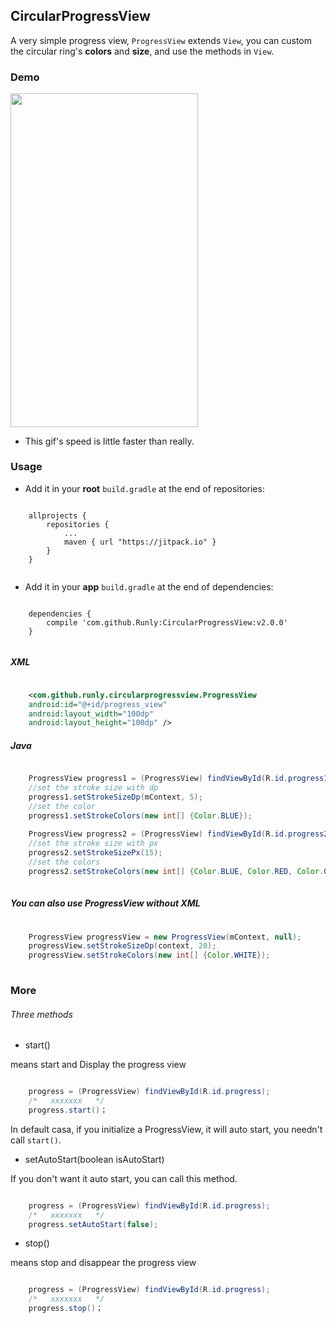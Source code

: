 ## CircularProgressView ##

A very simple progress view, `ProgressView` extends `View`, you can custom the circular ring's **colors** and **size**, and use the methods in `View`.

### Demo ###

<img src="https://github.com/Runly/CircularProgressView/blob/master/demo/demo.gif" width = "300" height = "533.4" align=center />

- This gif's speed is little faster than really.

### Usage ###

- Add it in your **root** `build.gradle` at the end of repositories:
<pre><code>
    allprojects {
        repositories {
            ...
            maven { url "https://jitpack.io" }
        }
    }
    
</code></pre>

- Add it in your **app** `build.gradle` at the end of dependencies:
<pre><code>
    dependencies {
        compile 'com.github.Runly:CircularProgressView:v2.0.0'
    }
    
</code></pre>

##### XML #####

```xml

    <com.github.runly.circularprogressview.ProgressView
    android:id="@+id/progress_view"
    android:layout_width="100dp"
    android:layout_height="100dp" />

```

##### Java #####

```java

    ProgressView progress1 = (ProgressView) findViewById(R.id.progress1);
    //set the stroke size with dp
    progress1.setStrokeSizeDp(mContext, 5); 
    //set the color
    progress1.setStrokeColors(new int[] {Color.BLUE});
    
    ProgressView progress2 = (ProgressView) findViewById(R.id.progress2);
    //set the stroke size with px
    progress2.setStrokeSizePx(15);
    //set the colors
    progress2.setStrokeColors(new int[] {Color.BLUE, Color.RED, Color.GREEN, Color.YELLOW});
    
```

##### You can also use ProgressView without XML #####

```java
    
    ProgressView progressView = new ProgressView(mContext, null);
    progressView.setStrokeSizeDp(context, 20);
    progressView.setStrokeColors(new int[] {Color.WHITE});
    
```


### More ###


###### Three methods ######
- start()

means start and Display the progress view
			  
```java

    progress = (ProgressView) findViewById(R.id.progress);
    /*   xxxxxxx   */
    progress.start()；

```

In default casa, if you initialize a ProgressView, it will auto start, you needn't call `start()`. 

- setAutoStart(boolean isAutoStart)

If you don't want it auto start, you can call this method.

```java

    progress = (ProgressView) findViewById(R.id.progress);
    /*   xxxxxxx   */
    progress.setAutoStart(false);

```

- stop()

means stop and disappear the progress view

```java

    progress = (ProgressView) findViewById(R.id.progress);
    /*   xxxxxxx   */
    progress.stop()；

```
